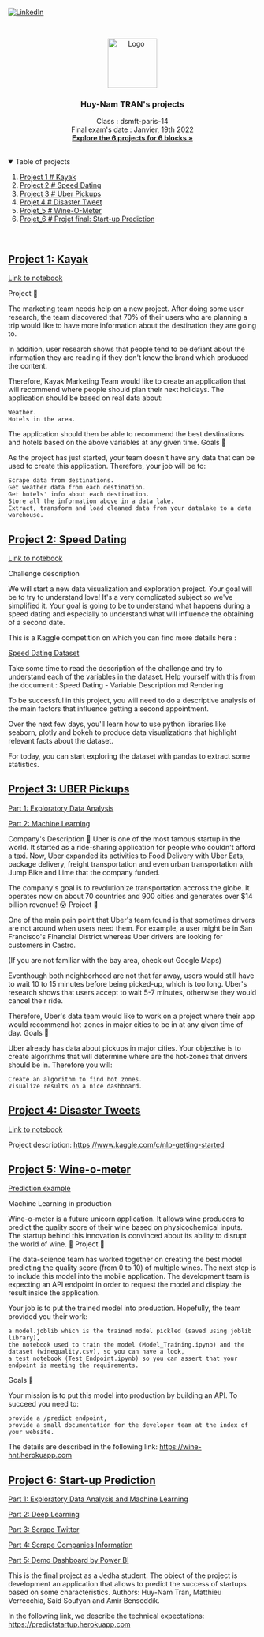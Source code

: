 [![LinkedIn][linkedin-shield]][linkedin-url]

<!-- PROJECT LOGO -->
<br />
<p align="center">
   <a href="https://github.com/huynam1012/Projets-Jedha">
    <img src="https://yt3.ggpht.com/a/AATXAJx-EbvNy-M6OTC3IRISPg-tJMRKzAXl_B8EmZTf=s900-c-k-c0xffffffff-no-rj-mo" alt="Logo" width="100" height="100">
  </a>
  <h3 align="center">Huy-Nam TRAN's projects</h3>

  <p align="center">
    Class : dsmft-paris-14<br />
    Final exam's date : Janvier, 19th 2022
    <br />
    <a href="hhttps://github.com/huynam1012/Projets-Jedha"><strong>Explore the 6 projects for 6 blocks »</strong></a>
    <br />
    <br />
  </p>
</p>

<!-- TABLE OF CONTENTS -->
<details open="open">
  <summary>Table of projects</summary>
  <ol>
    <li><a href="Blocks 1: Kayak">Project 1 # Kayak</a></li>
    <li><a href="Blocks 2: Speed Dating">Project 2 # Speed Dating</a></li>
    <li><a href="Blocks 3: Machine Learning">Project 3 # Uber Pickups</a></li>
    <li><a href="#Blocks 4: Disaster Tweets">Projet 4 # Disaster Tweet</a></li>
    <li><a href="#Blocks 5: Deployment">Projet_5 # Wine-O-Meter</a></li>
    <li><a href="#Blocks 6: Start-up">Projet_6 # Projet final: Start-up Prediction</a></li>
  </ol>
</details>
<br />

<!-- PROJECT 1  -->
## <a href="https://github.com/huynam1012/Projets-Jedha/tree/main/Bloc%201_Kayak" target="_blank">Project 1: Kayak</a>

<a href="https://github.com/huynam1012/Projets-Jedha/blob/main/Bloc%201_Kayak/Plan_your_trip_with_Kayak_Huy-Nam%20TRAN_FR.ipynb" target="_blank">Link to notebook</a>

Project 🚧

The marketing team needs help on a new project. After doing some user research, the team discovered that 70% of their users who are planning a trip would like to have more information about the destination they are going to.

In addition, user research shows that people tend to be defiant about the information they are reading if they don't know the brand which produced the content.

Therefore, Kayak Marketing Team would like to create an application that will recommend where people should plan their next holidays. The application should be based on real data about:

    Weather.
    Hotels in the area.

The application should then be able to recommend the best destinations and hotels based on the above variables at any given time.
Goals 🎯

As the project has just started, your team doesn't have any data that can be used to create this application. Therefore, your job will be to:

    Scrape data from destinations.
    Get weather data from each destination.
    Get hotels' info about each destination.
    Store all the information above in a data lake.
    Extract, transform and load cleaned data from your datalake to a data warehouse.


<!-- PROJECT 2  -->
## <a href="https://github.com/huynam1012/Projets-Jedha/tree/main/Bloc%202_Speed%20dating" target="_blank">Project 2: Speed Dating</a>

<a href="https://github.com/huynam1012/Projets-Jedha/blob/main/Bloc%202_Speed%20dating/01-Project_speed_dating_Huy-Nam%20TRAN_FR.ipynb" target="_blank">Link to notebook</a>

Challenge description

We will start a new data visualization and exploration project. Your goal will be to try to understand love! It's a very complicated subject so we've simplified it. Your goal is going to be to understand what happens during a speed dating and especially to understand what will influence the obtaining of a second date.

This is a Kaggle competition on which you can find more details here :

<a href="https://www.kaggle.com/annavictoria/speed-dating-experiment#Speed%20Dating%20Data%20Key.doc" target="_blank">Speed Dating Dataset</a>

Take some time to read the description of the challenge and try to understand each of the variables in the dataset. Help yourself with this from the document : Speed Dating - Variable Description.md
Rendering

To be successful in this project, you will need to do a descriptive analysis of the main factors that influence getting a second appointment.

Over the next few days, you'll learn how to use python libraries like seaborn, plotly and bokeh to produce data visualizations that highlight relevant facts about the dataset.

For today, you can start exploring the dataset with pandas to extract some statistics.



<!-- PROJECT 3  -->
## <a href="https://github.com/huynam1012/Projets-Jedha/tree/main/Bloc%203_Machine%20learning/Uber" target="_blank">Project 3: UBER Pickups</a>

<a href="https://github.com/huynam1012/Projets-Jedha/blob/main/Bloc%203_Machine%20learning/Uber/01-Uber_Pickups_Huy-Nam_TRAN_FR_1.ipynb" target="_blank">Part 1: Exploratory Data Analysis</a>

<a href="https://github.com/huynam1012/Projets-Jedha/blob/main/Bloc%203_Machine%20learning/Uber/01-Uber_Pickups_Huy-Nam_TRAN_FR_2.ipynb" target="_blank">Part 2: Machine Learning</a>

Company's Description 📇
Uber is one of the most famous startup in the world. It started as a ride-sharing application for people who couldn't afford a taxi. Now, Uber expanded its activities to Food Delivery with Uber Eats, package delivery, freight transportation and even urban transportation with Jump Bike and Lime that the company funded.

The company's goal is to revolutionize transportation accross the globe. It operates now on about 70 countries and 900 cities and generates over $14 billion revenue! 😮
Project 🚧

One of the main pain point that Uber's team found is that sometimes drivers are not around when users need them. For example, a user might be in San Francisco's Financial District whereas Uber drivers are looking for customers in Castro.

(If you are not familiar with the bay area, check out Google Maps)

Eventhough both neighborhood are not that far away, users would still have to wait 10 to 15 minutes before being picked-up, which is too long. Uber's research shows that users accept to wait 5-7 minutes, otherwise they would cancel their ride.

Therefore, Uber's data team would like to work on a project where their app would recommend hot-zones in major cities to be in at any given time of day.
Goals 🎯

Uber already has data about pickups in major cities. Your objective is to create algorithms that will determine where are the hot-zones that drivers should be in. Therefore you will:

    Create an algorithm to find hot zones.
    Visualize results on a nice dashboard.


<!-- PROJECT 4  -->
## <a href="https://github.com/huynam1012/Projets-Jedha/tree/main/Bloc%204_Deep%20learning" target="_blank">Project 4: Disaster Tweets</a>

<a href="https://github.com/huynam1012/Projets-Jedha/blob/main/Bloc%204_Deep%20learning/Disaster_Huy-Nam%20TRAN_FR.ipynb" target="_blank">Link to notebook</a>

Project description: https://www.kaggle.com/c/nlp-getting-started

    
<!-- PROJECT 5  -->
## <a href="https://github.com/huynam1012/Projets-Jedha/tree/main/Bloc%205_Deployment" target="_blank">Project 5: Wine-o-meter</a>

<a href="https://github.com/huynam1012/Projets-Jedha/blob/main/Bloc%205_Deployment/Test_Endpoint_Huy-Nam_TRAN.ipynb" target="_blank">Prediction example</a>

Machine Learning in production

Wine-o-meter is a future unicorn application. It allows wine producers to predict the quality score of their wine based on physicochemical inputs. The startup behind this innovation is convinced about its ability to disrupt the world of wine. 🍷
Project 🚧

The data-science team has worked together on creating the best model predicting the quality score (from 0 to 10) of multiple wines. The next step is to include this model into the mobile application. The development team is expecting an API endpoint in order to request the model and display the result inside the application.

Your job is to put the trained model into production. Hopefully, the team provided you their work:

    a model.joblib which is the trained model pickled (saved using joblib library),
    the notebook used to train the model (Model_Training.ipynb) and the dataset (winequality.csv), so you can have a look,
    a test notebook (Test_Endpoint.ipynb) so you can assert that your endpoint is meeting the requirements.

Goals 🎯

Your mission is to put this model into production by building an API. To succeed you need to:

    provide a /predict endpoint,
    provide a small documentation for the developer team at the index of your website.

 The details are described in the following link: https://wine-hnt.herokuapp.com

<!-- PROJECT 6  -->
## <a href="https://raw.githubusercontent.com/huynam1012/Projets-Jedha/main/Bloc%206_Projet%20Start-up/Presentation_Huy%20Nam%20Tran%2C%20Said%20%2C%20Amir%20%2C%20Matthieu%20Verrecchia.pdf" target="_blank">Project 6: Start-up Prediction</a>

<a href="https://github.com/huynam1012/Projets-Jedha/blob/main/Bloc%206_Projet%20Start-up/EDA_ML_DL/Projet%20final_EDA_ML.ipynb" target="_blank">Part 1: Exploratory Data Analysis and Machine Learning</a>

<a href="https://github.com/huynam1012/Projets-Jedha/blob/main/Bloc%206_Projet%20Start-up/EDA_ML_DL/Projet_final_DL.ipynb" target="_blank">Part 2: Deep Learning</a>

<a href="https://github.com/huynam1012/Projets-Jedha/blob/main/Bloc%206_Projet%20Start-up/Scraping%20Twitter/Projet_final_scraping_twitter.ipynb" target="_blank"> Part 3: Scrape Twitter</a>

<a href="https://github.com/huynam1012/Projets-Jedha/blob/main/Bloc%206_Projet%20Start-up/Scraping_company_info/Projet%20final_scraping_companies_info.ipynb" target="_blank">Part 4: Scrape Companies Information</a>

<a href="https://raw.githubusercontent.com/huynam1012/Projets-Jedha/main/Bloc%206_Projet%20Start-up/full%20video%20app.mp4" target="_blank">Part 5: Demo Dashboard by Power BI</a>

This is the final project as a Jedha student. The object of the project is development an application that allows to predict the success of startups based on some characteristics. Authors: Huy-Nam Tran, Matthieu Verrecchia, Said Soufyan and Amir Benseddik.

In the following link, we describe the technical expectations: https://predictstartup.herokuapp.com


<!-- MARKDOWN LINKS & IMAGES -->
<!-- https://www.markdownguide.org/basic-syntax/#reference-style-links -->
[linkedin-shield]: https://img.shields.io/badge/-LinkedIn-black.svg?style=for-the-badge&logo=linkedin&colorB=555
[linkedin-url]: https://www.linkedin.com/in/huy-nam-tran/
